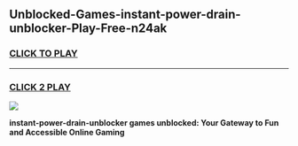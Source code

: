 
## Unblocked-Games-instant-power-drain-unblocker-Play-Free-n24ak
<h3>
<a href="https://premium76.site?title=instant-power-drain-unblocker&ref=12A">CLICK TO PLAY</a></h3>
<hr>

<h3>
<a href="https://premium76.site?title=instant-power-drain-unblocker&ref=12A">CLICK 2 PLAY</a>
  
</h3>

<a href="https://premium76.site?title=instant-power-drain-unblocker&ref=12A"><img src="https://clearcache.store/games.png"></a>


**instant-power-drain-unblocker games unblocked: Your Gateway to Fun and Accessible Online Gaming**
